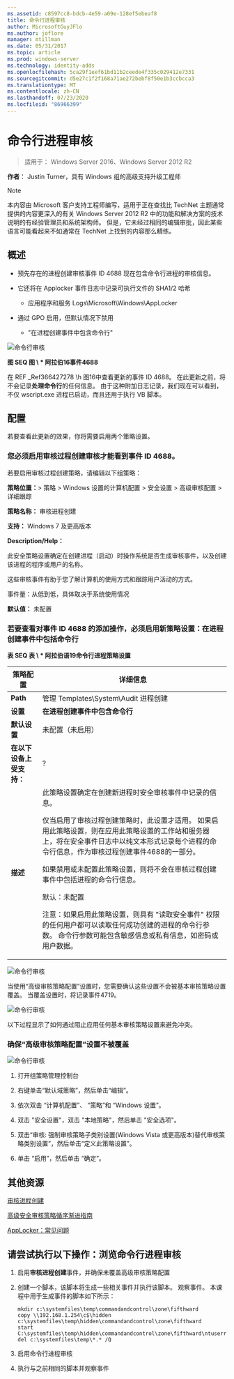 ```yaml
---
ms.assetid: c8597cc8-bdcb-4e59-a09e-128ef5ebeaf8
title: 命令行进程审核
author: MicrosoftGuyJFlo
ms.author: joflore
manager: mtillman
ms.date: 05/31/2017
ms.topic: article
ms.prod: windows-server
ms.technology: identity-adds
ms.openlocfilehash: 5ca29f1eef61bd11b2ceede4f335c029412e7331
ms.sourcegitcommit: d5e27c1f2f168a71ae272bebf8f50e1b3ccbcca3
ms.translationtype: MT
ms.contentlocale: zh-CN
ms.lasthandoff: 07/23/2020
ms.locfileid: "86966399"
---
```

# <a name="command-line-process-auditing"></a>命令行进程审核

>适用于： Windows Server 2016、Windows Server 2012 R2

**作者**： Justin Turner，具有 Windows 组的高级支持升级工程师  
  
> [!NOTE]  
> 本内容由 Microsoft 客户支持工程师编写，适用于正在查找比 TechNet 主题通常提供的内容更深入的有关 Windows Server 2012 R2 中的功能和解决方案的技术说明的有经验管理员和系统架构师。 但是，它未经过相同的编辑审批，因此某些语言可能看起来不如通常在 TechNet 上找到的内容那么精练。  
  
## <a name="overview"></a>概述  
  
-   预先存在的进程创建审核事件 ID 4688 现在包含命令行进程的审核信息。  
  
-   它还将在 Applocker 事件日志中记录可执行文件的 SHA1/2 哈希  
  
    -   应用程序和服务 Logs\Microsoft\Windows\AppLocker  
  
-   通过 GPO 启用，但默认情况下禁用  
  
    -   "在进程创建事件中包含命令行"  
  
![命令行审核](media/Command-line-process-auditing/GTR_ADDS_Event4688.gif)  
  
**图 SEQ 图 \\ \* 阿拉伯16事件4688**  
  
在 REF _Ref366427278 \h 图16中查看更新的事件 ID 4688。  在此更新之前，将不会记录**处理命令行**的任何信息。  由于这种附加日志记录，我们现在可以看到，不仅 wscript.exe 进程已启动，而且还用于执行 VB 脚本。  
  
## <a name="configuration"></a>配置  
若要查看此更新的效果，你将需要启用两个策略设置。  
  
### <a name="you-must-have-audit-process-creation-auditing-enabled-to-see-event-id-4688"></a>您必须启用审核过程创建审核才能看到事件 ID 4688。  
若要启用审核过程创建策略，请编辑以下组策略：  
  
**策略位置：**> 策略 > Windows 设置的计算机配置 > 安全设置 > 高级审核配置 > 详细跟踪  
  
**策略名称：** 审核进程创建  
  
**支持：** Windows 7 及更高版本  
  
**Description/Help：**  
  
此安全策略设置确定在创建进程（启动）时操作系统是否生成审核事件，以及创建该进程的程序或用户的名称。  
  
这些审核事件有助于您了解计算机的使用方式和跟踪用户活动的方式。  
  
事件量：从低到低，具体取决于系统使用情况  
  
**默认值：** 未配置  
  
### <a name="in-order-to-see-the-additions-to-event-id-4688-you-must-enable-the-new-policy-setting-include-command-line-in-process-creation-events"></a>若要查看对事件 ID 4688 的添加操作，必须启用新策略设置：在进程创建事件中包括命令行  
**表 SEQ 表 \\ \* 阿拉伯语19命令行进程策略设置**  
  
|策略配置|详细信息|  
|------------------------|-----------|  
|**Path**|管理 Templates\System\Audit 进程创建|  
|**设置**|**在进程创建事件中包含命令行**|  
|**默认设置**|未配置（未启用）|  
|**在以下设备上受支持：**|?|  
|**描述**|此策略设置确定在创建新进程时安全审核事件中记录的信息。<p>仅当启用了审核过程创建策略时，此设置才适用。 如果启用此策略设置，则在应用此策略设置的工作站和服务器上，将在安全事件日志中以纯文本形式记录每个进程的命令行信息，作为审核过程创建事件4688的一部分。<p>如果禁用或未配置此策略设置，则将不会在审核过程创建事件中包括进程的命令行信息。<p>默认：未配置<p>注意：如果启用此策略设置，则具有 "读取安全事件" 权限的任何用户都可以读取任何成功创建的进程的命令行参数。 命令行参数可能包含敏感信息或私有信息，如密码或用户数据。|  
  
![命令行审核](media/Command-line-process-auditing/GTR_ADDS_IncludeCLISetting.gif)  
  
当使用“高级审核策略配置”设置时，您需要确认这些设置不会被基本审核策略设置覆盖。  当覆盖设置时，将记录事件4719。  
  
![命令行审核](media/Command-line-process-auditing/GTR_ADDS_Event4719.gif)  
  
以下过程显示了如何通过阻止应用任何基本审核策略设置来避免冲突。  
  
### <a name="to-ensure-that-advanced-audit-policy-configuration-settings-are-not-overwritten"></a>确保“高级审核策略配置”设置不被覆盖  
![命令行审核](media/Command-line-process-auditing/GTR_ADDS_AdvAuditPolicy.gif)  
  
1.  打开组策略管理控制台  
  
2.  右键单击“默认域策略”，然后单击“编辑”。  
  
3.  依次双击 “计算机配置”、 “策略”和 “Windows 设置”。  
  
4.  双击 "安全设置"，双击 "本地策略"，然后单击 "安全选项"。  
  
5.  双击“审核: 强制审核策略子类别设置(Windows Vista 或更高版本)替代审核策略类别设置”，然后单击“定义此策略设置”。  
  
6.  单击 “启用”，然后单击 “确定”。  
  
## <a name="additional-resources"></a>其他资源  
[审核进程创建](/previous-versions/windows/it-pro/windows-server-2008-R2-and-2008/dd941613(v=ws.10))  
  
[高级安全审核策略循序渐进指南](/previous-versions/windows/it-pro/windows-server-2008-R2-and-2008/dd408940(v=ws.10))  
  
[AppLocker：常见问题](/previous-versions/windows/it-pro/windows-server-2008-R2-and-2008/ee619725(v=ws.10))  
  
## <a name="try-this-explore-command-line-process-auditing"></a>请尝试执行以下操作：浏览命令行进程审核  
  
1.  启用**审核进程创建**事件，并确保未覆盖高级审核策略配置  
  
2.  创建一个脚本，该脚本将生成一些相关事件并执行该脚本。  观察事件。  本课程中用于生成事件的脚本如下所示：  
  
    ```  
    mkdir c:\systemfiles\temp\commandandcontrol\zone\fifthward  
    copy \\192.168.1.254\c$\hidden c:\systemfiles\temp\hidden\commandandcontrol\zone\fifthward  
    start C:\systemfiles\temp\hidden\commandandcontrol\zone\fifthward\ntuserrights.vbs  
    del c:\systemfiles\temp\*.* /Q  
    ```  
  
3.  启用命令行进程审核  
  
4.  执行与之前相同的脚本并观察事件  
  
